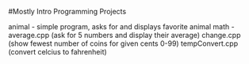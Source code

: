 #Mostly Intro Programming Projects

animal - simple program, asks for and displays favorite animal
math - average.cpp (ask for 5 numbers and display their average) 
       change.cpp (show fewest number of coins for given cents 0-99)
       tempConvert.cpp (convert celcius to fahrenheit)
